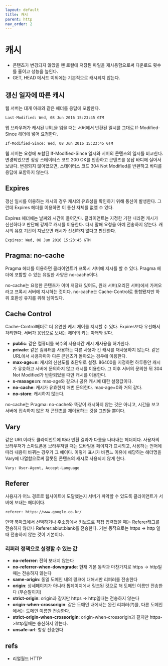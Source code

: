 ```yaml
---
layout: default
title: 캐시
parent: http
nav_order: 2
---
```


# 캐시

* 콘텐츠가 변경되지 않았을 땐 로컬에 저장된 파일을 재사용함으로써 다운로드 횟수를 줄이고 성능을 높인다.
* GET, HEAD 메서드 이외에는 기본적으로 캐시되지 않는다.

## 갱신 일자에 따른 캐시

웹 서버는 대개 아래와 같은 헤더를 응답에 포함한다.

```text
Last-Modified: Wed, 08 Jun 2016 15:23:45 GTM
```

웹 브라우저가 캐시된 URL을 읽을 때는 서버에서 반환된 일시를 그대로 If-Modified-Since 헤더에 넣어 요청한다.

```text
If-Modified-Since: Wed, 08 Jun 2016 15:23:45 GTM
```

웹 서버는 요청에 포함된 If-Modified-Since 일시와 서버의 콘텐츠의 일시를 비교한다. 변경되었으면 정상 스테이터스 코드 200 OK를 반환하고 콘텐츠를 응답 바디에 실어서 보낸다. 변경되지 않아았으면, 스테이터스 코드 304 Not Modified를 반환하고 바디를 응답에 포함하지 않는다.

## Expires

갱신 일시를 이용하는 캐시의 경우 캐시의 유효성을 확인하기 위해 통신이 발생한다. 그런데 Expires 헤더를 이용하면 이 통신 자체를 없앨 수 있다.

Expires 헤더에는 날짜와 시간이 들어간다. 클라이언트는 지정한 기한 내라면 캐시가 신선하다고 판단해 강제로 캐시를 이용한다. 다시 말해 요청을 아예 전송하지 않는다. 캐시의 유효 기간이 지났으면 캐시가 신선하지 않다고 판단한다.

```text
Expires: Wed, 08 Jun 2016 15:23:45 GTM
```

## Pragma: no-cache

Pragma 헤더를 이용하면 클라이언트가 프록시 서버에 지시를 할 수 있다. Pragma 헤더에 포함할 수 있는 유일한 사양은 no-cache이다.

no-cache는 요청한 콘텐츠가 이미 저장돼 있어도, 원래 서버\(오리진 서버\)에서 가져오라고 프록시 서버에 지시하는 것이다. no-cache는 Cache-Control로 통합됐지만 하위 호환성 유지를 위해 남아있다.

## Cache Control

Cache-Control헤더로 더 유연한 케시 제어를 지시할 수 있다. Expires보다 우선해서 처리한다. 서버가 응답으로 보내는 헤더의 키는 아래와 같다.

* **public**: 같은 컴퓨터를 복수의 사용자간 캐시 재사용을 허가한다.
* **private**: 같은 컴퓨터를 사용하는 다른 사용자 간 캐시를 재사용하지 않는다. 같은 URL에서 사용자마자 다른 콘텐츠가 돌아오는 경우에 이용한다.
* **max-age=n**: 캐시의 신선도를 초단위로 설정. 86400을 지정하면 하루동안 캐시가 유효하고 서버에 문의하지 않고 캐시를 이용한다. 그 이후 서버의 문의한 뒤 304 Not Modified가 반환되었을 때만 캐시를 이용한다.
* **s-maxage=n**: max-age와 같으나 공유 캐시에 대한 설정값이다.
* **no-cache**: 캐시가 유효한지 매번 문의한다. max-age=0와 거의 같다.
* **no-store**: 캐시하지 않는다.

no-cache는 Pragma: no-cache와 똑같이 캐시하지 않는 것은 아니고, 시간을 보고 서버에 접속하지 않은 채 콘텐츠를 재이용하는 것을 그만둘 뿐이다.

## Vary

같은 URL이라도 클라이언트에 따라 반환 결과가 다름을 나타내는 헤더이다. 사용자의 브라우저가 스마트폰용 브라우저일 때는 모바일용 페이지가 표시되고, 사용하는 언어에 따라 내용이 바뀌는 경우가 그 예이다. 이렇게 표시가 바뀐느 이유에 해당하는 헤더명을 Vary에 나열함으로써 잘못된 콘텐츠의 캐시로 사용되지 않게 한다.

```text
Vary: User-Agent, Accept-Language
```

## Referer

사용자가 어느 경로로 웹사이트에 도달했는지 서버가 파악할 수 있도록 클라이언트가 서버에 보내는 헤더이다.

```text
referer: https://www.google.co.kr/
```

만약 북마크에서 선택하거나 주소창에서 키보드로 직접 입력했을 때는 Referer태그를 전송하지 않더나 Referer:ablut:blank를 전송한다. 기본 동작으로는 https -&gt; http 일때 전송하지 않는 것이 기본이다.

### 리퍼러 정책으로 설정할 수 있는 값

* **no-referrer**: 전혀 보내지 않는다
* **no-referrer-when-downgrade**: 현재 기본 동작과 마찬가지로 https -&gt; http일때는 전송하지 않는다
* **same-origin**: 동일 도메인 내의 링크에 대해서만 리퍼러를 전송한다
* **origin**: 상세페이지가 아니라 톱페이지에서 링크된 것으로 해 도메인 이름만 전송한다 \(무슨말이지\)
* **strict-origin**: origin과 같지만 https -&gt; http일때는 전송하지 않는다
* **origin-when-crossorigin**: 같은 도매인 내에서는 완전 리퍼러\(?\)를, 다른 도메인에서는 도메인 이름만 전송한다.
* **strict-origin-when-crossorigin**: origin-when-crossorigin과 같지만 https-&gt;http일때는 송신하지 않는다.
* **unsafe-url**: 항상 전송한다

## refs

* 리얼월드 HTTP

